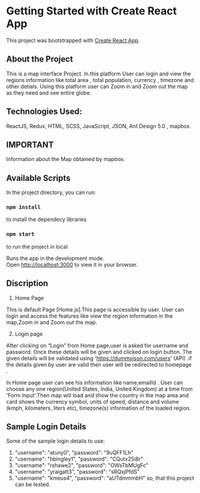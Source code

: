 # Getting Started with Create React App

This project was bootstrapped with [Create React App](https://github.com/facebook/create-react-app).

## About the Project

This is a map interface Project. In this platform User can login and view the regions information like total area , total population, currency , timezone and other detials.
Using this platform user can Zoom in and Zoom out the map as they need and see entire globe.

## Technologies Used:

ReactJS, Redux, HTML, SCSS, JavaScript, JSON, Ant Design 5.0 , mapbox.

## IMPORTANT

Information about the Map obtained by mapbox.

## Available Scripts

In the project directory, you can run:

### `npm install`

to install the dependecy libraries

### `npm start`

to run the project in local

Runs the app in the development mode.\
Open [http://localhost:3000](http://localhost:3000) to view it in your browser.

## Discription

1. Home Page

This is default Page [Home.js].This page is accessible by user.
User can login and access the features like view the region information in the map,Zoom in and Zoom out the map.

2. Login page

After clicking on “Login” from Home page,user is asked for username and password. Once these details will be given and clicked on login button. The given details will be validated using 'https://dummyjson.com/users' (API) .if the details given by user are valid then user will be redirected to homepage .

In Home page user can see his information like name,emailId .
User can choose any one region(United States, India, United Kingdom) at a time from 'Form Input'.Then map will load and show the country in the map area and card shows the currency symbol, units of speed, distance and volume (kmph, kilometers, liters etc), timezone(s) information of the loaded region.

## Sample Login Details

Some of the sample login details to use:

1. "username": "atuny0",
   "password": "9uQFF1Lh"
2. "username": "hbingley1",
   "password": "CQutx25i8r"
3. "username": "rshawe2",
   "password": "OWsTbMUgFc"
4. "username": "yraigatt3",
   "password": "sRQxjPfdS"
5. "username": "kmeus4",
   "password": "aUTdmmmbH"
   so, that this project can be tested.

